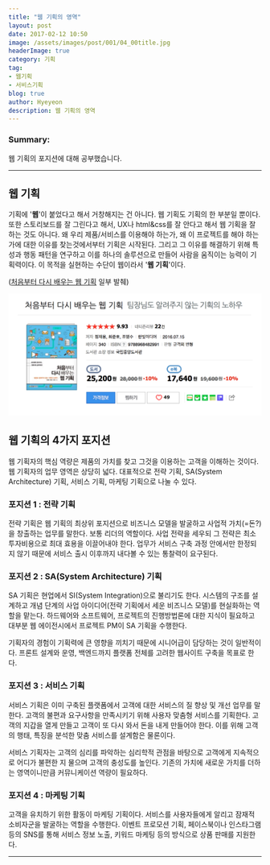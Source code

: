 ```yaml
---
title: "웹 기획의 영역"
layout: post
date: 2017-02-12 10:50
image: /assets/images/post/001/04_00title.jpg
headerImage: true
category: 기획
tag:
- 웹기획
- 서비스기획
blog: true
author: Hyeyeon
description: 웹 기획의 영역
---
```


### Summary:

웹 기획의 포지션에 대해 공부했습니다.

---

## 웹 기획

기획에 '**웹**'이 붙었다고 해서 거창해지는 건 아니다. 웹 기획도 기획의 한 부분일 뿐이다. 또한 스토리보드를 잘 그린다고 해서, UX나 html&css를 잘 안다고 해서 웹 기획을 잘 하는 것도 아니다. 왜 우리 제품/서비스를 이용해야 하는가, 왜 이 프로젝트를 해야 하는가에 대한 이유를 찾는것에서부터 기획은 시작된다. 그리고 그 이유를 해결하기 위해 특성과 행동 패턴을 연구하고 이를 하나의 솔루션으로 만들어 사람을 움직이는 능력이 기획력이다. 이 목적을 실현하는 수단이 웹이라서 '**웹 기획**'이다.

([처음부터 다시 배우는 웹 기획](http://book.naver.com/bookdb/book_detail.nhn?bid=10794700) 일부 발췌)

![](/assets/images/post/001/56_01.png)

## 웹 기획의 4가지 포지션

웹 기획자의 핵심 역량은 제품의 가치를 찾고 그것을 이용하는 고객을 이해하는 것이다. 웹 기획자의 업무 영역은 상당히 넓다. 대표적으로 전략 기획, SA(System Architecture) 기획, 서비스 기획, 마케팅 기획으로 나눌 수 있다.

### 포지션 1 : 전략 기획

전략 기획은 웹 기획의 최상위 포지션으로 비즈니스 모델을 발굴하고 사업적 가치(=돈?)을 창출하는 업무를 말한다. 보통 리더의 역할이다. 사업 전략을 세우되 그 전략은 최소 투자비용으로 최대 효용을 이끌어내야 한다. 업무가 서비스 구축 과정 안에서만 한정되지 않기 때문에 서비스 출시 이후까지 내다볼 수 있는 통찰력이 요구된다.

### 포지션 2 : SA(System Architecture) 기획

SA 기획은 현업에서 SI(System Integration)으로 불리기도 한다. 시스템의 구조를 설계하고 개념 단계의 사업 아이디어(전략 기획에서 세운 비즈니스 모델)를 현실화하는 역할을 맡는다. 하드웨어와 소프트웨어, 프로젝트의 진행방법론에 대한 지식이 필요하고 대부분 웹 에이전시에서 프로젝트 PM이 SA 기획을 수행한다.

기획자의 경험이 기획력에 큰 영향을 끼치기 때문에 시니어급이 담당하는 것이 일반적이다. 프론트 설계와 운영, 백엔드까지 플랫폼 전체를 고려한 웹사이트 구축을 목표로 한다.

### 포지션 3 : 서비스 기획

서비스 기획은 이미 구축된 플랫폼에서 고객에 대한 서비스의 질 향상 및 개선 업무를 말한다. 고객의 불편과 요구사항을 만족시키기 위해 사용자 맞춤형 서비스를 기획한다. 고객의 지갑을 열게 만들고 고객이 또 다시 와서 돈을 내게 만들어야 한다. 이를 위해 고객의 행태, 특징을 분석한 맞춤 서비스를 설계함은 물론이다.

서비스 기획자는 고객의 심리를 파악하는 심리학적 관점을 바탕으로 고객에게 지속적으로 어디가 불편한 지 물으며 고객의 충성도를 높인다. 기존의 가치에 새로운 가치를 더하는 영역이니만큼 커뮤니케이션 역량이 필요하다.

### 포지션 4 : 마케팅 기획

고객을 유치하기 위한 활동이 마케팅 기획이다. 서비스를 사용자들에게 알리고 잠재적 소비자군을 발굴하는 역할을 수행한다. 이벤트 프로모션 기획, 페이스북이나 인스타그램 등의 SNS를 통해 서비스 정보 노출, 키워드 마케팅 등의 방식으로 상품 판매를 지원한다.

---
